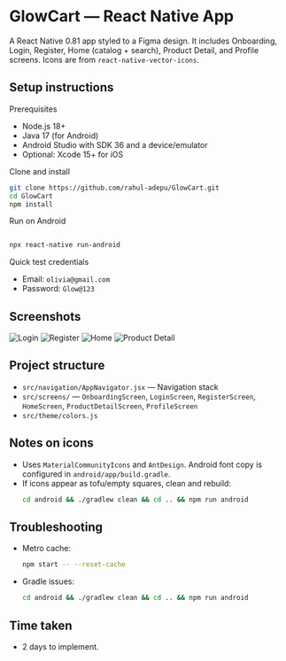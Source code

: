 GlowCart — React Native App
===========================

A React Native 0.81 app styled to a Figma design. It includes Onboarding, Login, Register, Home (catalog + search), Product Detail, and Profile screens. Icons are from `react-native-vector-icons`.

Setup instructions
------------------

Prerequisites
- Node.js 18+
- Java 17 (for Android)
- Android Studio with SDK 36 and a device/emulator
- Optional: Xcode 15+ for iOS

Clone and install
```bash
git clone https://github.com/rahul-adepu/GlowCart.git
cd GlowCart
npm install
```

Run on Android
```bash

npx react-native run-android

```


Quick test credentials
- Email: `olivia@gmail.com`
- Password: `Glow@123`

Screenshots
------------------

![Login](assets/screenshots/login.png)
![Register](assets/screenshots/register.png)
![Home](assets/screenshots/home.png)
![Product Detail](assets/screenshots/product.png)


Project structure
-----------------
- `src/navigation/AppNavigator.jsx` — Navigation stack
- `src/screens/` — `OnboardingScreen`, `LoginScreen`, `RegisterScreen`, `HomeScreen`, `ProductDetailScreen`, `ProfileScreen`
- `src/theme/colors.js`

Notes on icons
--------------
- Uses `MaterialCommunityIcons` and `AntDesign`. Android font copy is configured in `android/app/build.gradle`.
- If icons appear as tofu/empty squares, clean and rebuild:
  ```bash
  cd android && ./gradlew clean && cd .. && npm run android
  ```

Troubleshooting
---------------
- Metro cache:
  ```bash
  npm start -- --reset-cache
  ```
- Gradle issues:
  ```bash
  cd android && ./gradlew clean && cd .. && npm run android
  ```

Time taken
----------
- 2 days to implement.
